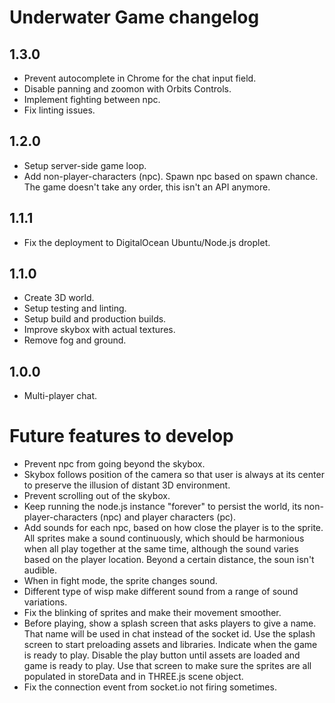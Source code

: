 # Underwater Game changelog

## 1.3.0
- Prevent autocomplete in Chrome for the chat input field.
- Disable panning and zoomon with Orbits Controls.
- Implement fighting between npc.
- Fix linting issues.

## 1.2.0
- Setup server-side game loop.
- Add non-player-characters (npc). Spawn npc based on spawn chance. The game doesn't take any order, this isn't an API anymore.

## 1.1.1
- Fix the deployment to DigitalOcean Ubuntu/Node.js droplet.

## 1.1.0
- Create 3D world.
- Setup testing and linting.
- Setup build and production builds.
- Improve skybox with actual textures.
- Remove fog and ground.

## 1.0.0
- Multi-player chat.

# Future features to develop
- Prevent npc from going beyond the skybox.
- Skybox follows position of the camera so that user is always at its center to preserve the illusion of distant 3D environment.
- Prevent scrolling out of the skybox.
- Keep running the node.js instance "forever" to persist the world, its non-player-characters (npc) and player characters (pc).
- Add sounds for each npc, based on how close the player is to the sprite. All sprites make a sound continuously, which should be harmonious when all play together at the same time, although the sound varies based on the player location. Beyond a certain distance, the soun isn't audible.
- When in fight mode, the sprite changes sound.
- Different type of wisp make different sound from a range of sound variations.
- Fix the blinking of sprites and make their movement smoother.
- Before playing, show a splash screen that asks players to give a name. That name will be used in chat instead of the socket id. Use the splash screen to start preloading assets and libraries. Indicate when the game is ready to play. Disable the play button until assets are loaded and game is ready to play. Use that screen to make sure the sprites are all populated in storeData and in THREE.js scene object.
- Fix the connection event from socket.io not firing sometimes.
